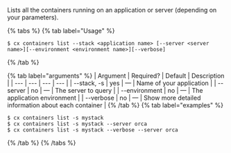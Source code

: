 Lists all the containers running on an application or server (depending on your parameters).

{% tabs %}
{% tab label="Usage" %}

```shell
$ cx containers list --stack <application name> [--server <server name>][--environment <environment name>][--verbose]
```
{% /tab %}
    
{% tab label="arguments" %}
| Argument | Required? | Default | Description |
|  ---  |  ---  |  ---  |  ---  |
| \--stack, -s <application name> | yes | — | Name of your application |
| \--server <server name> | no | — | The server to query |
| \--environment <environment name> | no | — | The application environment |
| \--verbose | no | — | Show more detailed information about each container |
{% /tab %}
{% tab label="examples" %}

```shell
$ cx containers list -s mystack
$ cx containers list -s mystack --server orca
$ cx containers list -s mystack --verbose --server orca
```

{% /tab %}
{% /tabs %}